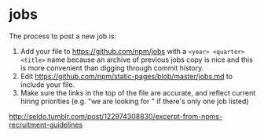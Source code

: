 # jobs

The process to post a new job is:

1. Add your file to https://github.com/npm/jobs with a `<year> <quarter> <title>` name because an archive of previous jobs copy is nice and this is more convenient than digging through commit history.
2. Edit https://github.com/npm/static-pages/blob/master/jobs.md to include your file.
3. Make sure the links in the top of the file are accurate, and reflect current hiring priorities (e.g. "we are looking for <x postion>" if there's only one job listed)

http://seldo.tumblr.com/post/122974308830/excerpt-from-npms-recruitment-guidelines
